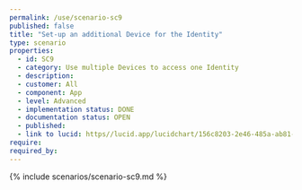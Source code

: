 ```yaml
---
permalink: /use/scenario-sc9
published: false
title: "Set-up an additional Device for the Identity"
type: scenario
properties:
  - id: SC9
  - category: Use multiple Devices to access one Identity
  - description:
  - customer: All
  - component: App
  - level: Advanced
  - implementation status: DONE
  - documentation status: OPEN
  - published:
  - link to lucid: https//lucid.app/lucidchart/156c8203-2e46-485a-ab81-b584914f3422/edit?invitationId=inv_5f4a5783-d5f9-437e-92ef-b233de0b05f1&page=0_0#
require:
required_by:
---
```


{% include scenarios/scenario-sc9.md %}